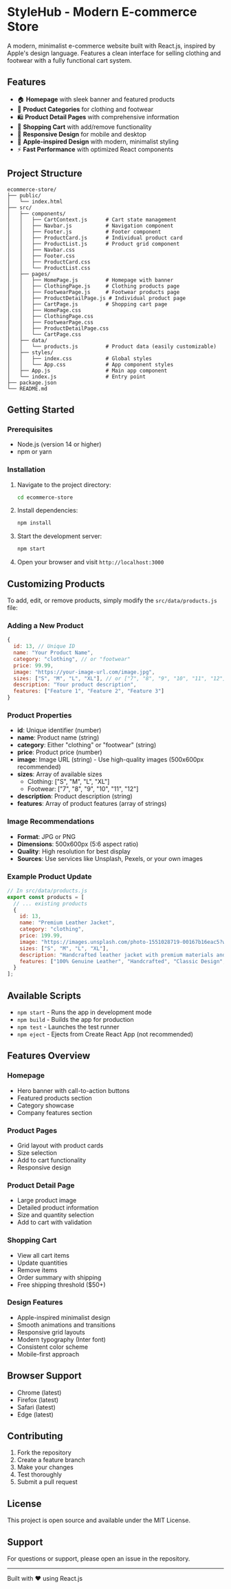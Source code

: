 # StyleHub - Modern E-commerce Store

A modern, minimalist e-commerce website built with React.js, inspired by Apple's design language. Features a clean interface for selling clothing and footwear with a fully functional cart system.

## Features

- 🏠 **Homepage** with sleek banner and featured products
- 👕 **Product Categories** for clothing and footwear
- 🛍️ **Product Detail Pages** with comprehensive information
- 🛒 **Shopping Cart** with add/remove functionality
- 📱 **Responsive Design** for mobile and desktop
- 🎨 **Apple-inspired Design** with modern, minimalist styling
- ⚡ **Fast Performance** with optimized React components

## Project Structure

```
ecommerce-store/
├── public/
│   └── index.html
├── src/
│   ├── components/
│   │   ├── CartContext.js      # Cart state management
│   │   ├── Navbar.js           # Navigation component
│   │   ├── Footer.js           # Footer component
│   │   ├── ProductCard.js      # Individual product card
│   │   ├── ProductList.js      # Product grid component
│   │   ├── Navbar.css
│   │   ├── Footer.css
│   │   ├── ProductCard.css
│   │   └── ProductList.css
│   ├── pages/
│   │   ├── HomePage.js         # Homepage with banner
│   │   ├── ClothingPage.js     # Clothing products page
│   │   ├── FootwearPage.js     # Footwear products page
│   │   ├── ProductDetailPage.js # Individual product page
│   │   ├── CartPage.js         # Shopping cart page
│   │   ├── HomePage.css
│   │   ├── ClothingPage.css
│   │   ├── FootwearPage.css
│   │   ├── ProductDetailPage.css
│   │   └── CartPage.css
│   ├── data/
│   │   └── products.js         # Product data (easily customizable)
│   ├── styles/
│   │   ├── index.css           # Global styles
│   │   └── App.css             # App component styles
│   ├── App.js                  # Main app component
│   └── index.js                # Entry point
├── package.json
└── README.md
```

## Getting Started

### Prerequisites

- Node.js (version 14 or higher)
- npm or yarn

### Installation

1. Navigate to the project directory:
   ```bash
   cd ecommerce-store
   ```

2. Install dependencies:
   ```bash
   npm install
   ```

3. Start the development server:
   ```bash
   npm start
   ```

4. Open your browser and visit `http://localhost:3000`

## Customizing Products

To add, edit, or remove products, simply modify the `src/data/products.js` file:

### Adding a New Product

```javascript
{
  id: 13, // Unique ID
  name: "Your Product Name",
  category: "clothing", // or "footwear"
  price: 99.99,
  image: "https://your-image-url.com/image.jpg",
  sizes: ["S", "M", "L", "XL"], // or ["7", "8", "9", "10", "11", "12"] for footwear
  description: "Your product description",
  features: ["Feature 1", "Feature 2", "Feature 3"]
}
```

### Product Properties

- **id**: Unique identifier (number)
- **name**: Product name (string)
- **category**: Either "clothing" or "footwear" (string)
- **price**: Product price (number)
- **image**: Image URL (string) - Use high-quality images (500x600px recommended)
- **sizes**: Array of available sizes
  - Clothing: ["S", "M", "L", "XL"]
  - Footwear: ["7", "8", "9", "10", "11", "12"]
- **description**: Product description (string)
- **features**: Array of product features (array of strings)

### Image Recommendations

- **Format**: JPG or PNG
- **Dimensions**: 500x600px (5:6 aspect ratio)
- **Quality**: High resolution for best display
- **Sources**: Use services like Unsplash, Pexels, or your own images

### Example Product Update

```javascript
// In src/data/products.js
export const products = [
  // ... existing products
  {
    id: 13,
    name: "Premium Leather Jacket",
    category: "clothing",
    price: 199.99,
    image: "https://images.unsplash.com/photo-1551028719-00167b16eac5?w=500&h=600&fit=crop",
    sizes: ["S", "M", "L", "XL"],
    description: "Handcrafted leather jacket with premium materials and timeless design.",
    features: ["100% Genuine Leather", "Handcrafted", "Classic Design", "Durable Construction"]
  }
];
```

## Available Scripts

- `npm start` - Runs the app in development mode
- `npm build` - Builds the app for production
- `npm test` - Launches the test runner
- `npm eject` - Ejects from Create React App (not recommended)

## Features Overview

### Homepage
- Hero banner with call-to-action buttons
- Featured products section
- Category showcase
- Company features section

### Product Pages
- Grid layout with product cards
- Size selection
- Add to cart functionality
- Responsive design

### Product Detail Page
- Large product image
- Detailed product information
- Size and quantity selection
- Add to cart with validation

### Shopping Cart
- View all cart items
- Update quantities
- Remove items
- Order summary with shipping
- Free shipping threshold ($50+)

### Design Features
- Apple-inspired minimalist design
- Smooth animations and transitions
- Responsive grid layouts
- Modern typography (Inter font)
- Consistent color scheme
- Mobile-first approach

## Browser Support

- Chrome (latest)
- Firefox (latest)
- Safari (latest)
- Edge (latest)

## Contributing

1. Fork the repository
2. Create a feature branch
3. Make your changes
4. Test thoroughly
5. Submit a pull request

## License

This project is open source and available under the MIT License.

## Support

For questions or support, please open an issue in the repository.

---

Built with ❤️ using React.js
